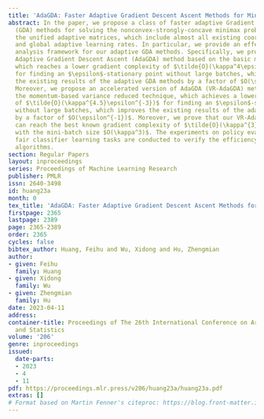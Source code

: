 ```yaml
---
title: 'AdaGDA: Faster Adaptive Gradient Descent Ascent Methods for Minimax Optimization'
abstract: In the paper, we propose a class of faster adaptive Gradient Descent Ascent
  (GDA) methods for solving the nonconvex-strongly-concave minimax problems by using
  the unified adaptive matrices, which include almost all existing coordinate-wise
  and global adaptive learning rates. In particular, we provide an effective convergence
  analysis framework for our adaptive GDA methods. Specifically, we propose a fast
  Adaptive Gradient Descent Ascent (AdaGDA) method based on the basic momentum technique,
  which reaches a lower gradient complexity of $\tilde{O}(\kappa^4\epsilon^{-4})$
  for finding an $\epsilon$-stationary point without large batches, which improves
  the existing results of the adaptive GDA methods by a factor of $O(\sqrt{\kappa})$.
  Moreover, we propose an accelerated version of AdaGDA (VR-AdaGDA) method based on
  the momentum-based variance reduced technique, which achieves a lower gradient complexity
  of $\tilde{O}(\kappa^{4.5}\epsilon^{-3})$ for finding an $\epsilon$-stationary point
  without large batches, which improves the existing results of the adaptive GDA methods
  by a factor of $O(\epsilon^{-1})$. Moreover, we prove that our VR-AdaGDA method
  can reach the best known gradient complexity of $\tilde{O}(\kappa^{3}\epsilon^{-3})$
  with the mini-batch size $O(\kappa^3)$. The experiments on policy evaluation and
  fair classifier learning tasks are conducted to verify the efficiency of our new
  algorithms.
section: Regular Papers
layout: inproceedings
series: Proceedings of Machine Learning Research
publisher: PMLR
issn: 2640-3498
id: huang23a
month: 0
tex_title: 'AdaGDA: Faster Adaptive Gradient Descent Ascent Methods for Minimax Optimization'
firstpage: 2365
lastpage: 2389
page: 2365-2389
order: 2365
cycles: false
bibtex_author: Huang, Feihu and Wu, Xidong and Hu, Zhengmian
author:
- given: Feihu
  family: Huang
- given: Xidong
  family: Wu
- given: Zhengmian
  family: Hu
date: 2023-04-11
address:
container-title: Proceedings of The 26th International Conference on Artificial Intelligence
  and Statistics
volume: '206'
genre: inproceedings
issued:
  date-parts:
  - 2023
  - 4
  - 11
pdf: https://proceedings.mlr.press/v206/huang23a/huang23a.pdf
extras: []
# Format based on Martin Fenner's citeproc: https://blog.front-matter.io/posts/citeproc-yaml-for-bibliographies/
---
```


